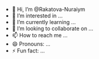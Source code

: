 - 👋 Hi, I’m @Rakatova-Nuraiym
- 👀 I’m interested in ...
- 🌱 I’m currently learning ...
- 💞️ I’m looking to collaborate on ...
- 📫 How to reach me ...
- 😄 Pronouns: ...
- ⚡ Fun fact: ...

<!---
Rakatova-Nuraiym/Rakatova-Nuraiym is a ✨ special ✨ repository because its `README.md` (this file) appears on your GitHub profile.
You can click the Preview link to take a look at your changes.
--->
